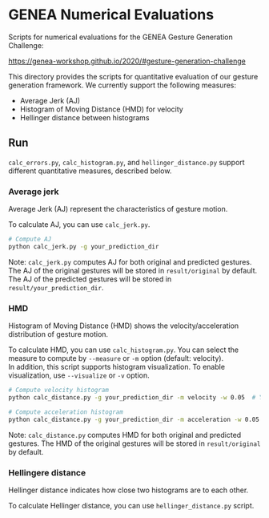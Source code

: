 # GENEA Numerical Evaluations
Scripts for numerical evaluations for the GENEA Gesture Generation Challenge:

https://genea-workshop.github.io/2020/#gesture-generation-challenge

This directory provides the scripts for quantitative evaluation of our gesture generation framework. We currently support the following measures:
- Average Jerk (AJ)
- Histogram of Moving Distance (HMD) for velocity
- Hellinger distance between histograms



## Run

`calc_errors.py`, `calc_histogram.py`, and `hellinger_distance.py` support different quantitative measures, described below.


### Average jerk

Average Jerk (AJ) represent the characteristics of gesture motion.

To calculate AJ, you can use `calc_jerk.py`.

```sh
# Compute AJ
python calc_jerk.py -g your_prediction_dir
```

Note: `calc_jerk.py` computes AJ for both original and predicted gestures. The AJ of the original gestures will be stored in `result/original` by default. The AJ of the predicted gestures will be stored in `result/your_prediction_dir`.

### HMD

Histogram of Moving Distance (HMD) shows the velocity/acceleration distribution of gesture motion.

To calculate HMD, you can use `calc_histogram.py`.
You can select the measure to compute by `--measure` or `-m` option (default: velocity).  
In addition, this script supports histogram visualization. To enable visualization, use `--visualize` or `-v` option.

```sh
# Compute velocity histogram
python calc_distance.py -g your_prediction_dir -m velocity -w 0.05  # You can change the bin width of the histogram

# Compute acceleration histogram
python calc_distance.py -g your_prediction_dir -m acceleration -w 0.05
```

Note: `calc_distance.py` computes HMD for both original and predicted gestures. The HMD of the original gestures will be stored in `result/original` by default.

### Hellingere distance

Hellinger distance indicates how close two histograms are to each other.

To calculate Hellinger distance, you can use `hellinger_distance.py` script.
